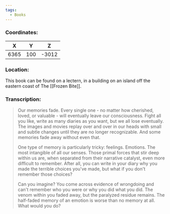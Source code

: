 ```yaml
---
tags:
  - Books
---
```


### Coordinates:
| **X** | **Y**| **Z** |
|:-----:|:----:|:-----:|
|6365  |100   |-3012  |

### Location:
This book can be found on a lectern, in a building on an island off the eastern coast of The [[Frozen Bite]].

### Transcription:
> Our memories fade. Every single one - no matter how cherished, loved, or valuable - will eventually leave our consciousness. Fight all you like, write as many diaries as you want, but we all lose eventually. The images and movies replay over and over in our heads with small and subtle changes until they are no longer recognizable. And some memories fade away without even that.
>
> One type of memory is particularly tricky: feelings. Emotions. The most intangible of all our senses. Those primal forces that stir deep within us are, when separated from their narrative catalyst, even more difficult to remember. After all, you can write in your diary why you made the terrible choices you've made, but what if you don't remember those choices?
>
> Can you imagine? You come across evidence of wrongdoing and can't remember who you were or why you did what you did. The venom within you faded away, but the paralyzed residue remains. The half-faded memory of an emotion is worse than no memory at all. What would you do?

